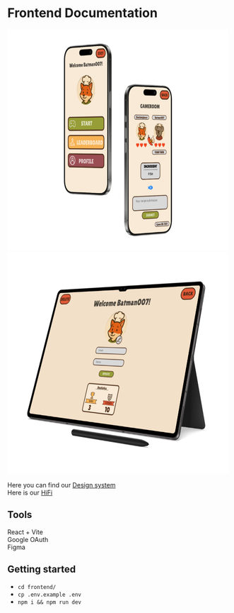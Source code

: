 # Frontend Documentation
<img src="./public/prot.svg" width="500px" height="500px">  <img src="./public/proto.svg" width="500px" height="500px">

Here you can find our [Design system](https://www.figma.com/design/krFKhsbcR6JvMOpOimytwf/SNACK-IT?node-id=15-111&t=a0sLOPmz175u62dF-1)  
Here is our [HiFi](https://www.figma.com/design/krFKhsbcR6JvMOpOimytwf/SNACK-IT?node-id=50-54&t=INGwH14qeg2sR9iL-1)

## Tools  
React + Vite  
Google OAuth  
Figma  

## Getting started  
+ ```cd frontend/ ```  
+ ```cp .env.example .env```
+ ```npm i && npm run dev```  